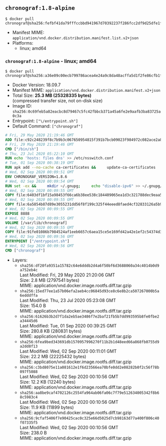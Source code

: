## `chronograf:1.8-alpine`

```console
$ docker pull chronograf@sha256:fefbf41da79fffccbbd941967d70392237f286fcc2df9d25dfe1fe45a58f8ddd
```

-	Manifest MIME: `application/vnd.docker.distribution.manifest.list.v2+json`
-	Platforms:
	-	linux; amd64

### `chronograf:1.8-alpine` - linux; amd64

```console
$ docker pull chronograf@sha256:a36e09c00ecb799786acea4e24a9c8da48acffa5d1f2fe86cfb1fb3aca5957c6
```

-	Docker Version: 18.09.7
-	Manifest MIME: `application/vnd.docker.distribution.manifest.v2+json`
-	Total Size: **25.3 MB (25328335 bytes)**  
	(compressed transfer size, not on-disk size)
-	Image ID: `sha256:0c69feb5a82eacbc8d79467c5fc42fbbcb371a45a6fe2e9aafb3ba83725a0c3a`
-	Entrypoint: `["\/entrypoint.sh"]`
-	Default Command: `["chronograf"]`

```dockerfile
# Fri, 29 May 2020 21:19:46 GMT
ADD file:c92c248239f8c7b9b3c067650954815f391b7bcb09023f984972c082ace2a8d0 in / 
# Fri, 29 May 2020 21:19:46 GMT
CMD ["/bin/sh"]
# Thu, 23 Jul 2020 05:22:10 GMT
RUN echo 'hosts: files dns' >> /etc/nsswitch.conf
# Tue, 01 Sep 2020 00:38:19 GMT
RUN apk add --no-cache ca-certificates &&     update-ca-certificates
# Wed, 02 Sep 2020 00:09:51 GMT
ENV CHRONOGRAF_VERSION=1.8.6
# Wed, 02 Sep 2020 00:09:54 GMT
RUN set -ex &&     mkdir ~/.gnupg;     echo "disable-ipv6" >> ~/.gnupg/dirmngr.conf;     apk add --no-cache --virtual .build-deps wget gnupg tar &&     for key in         05CE15085FC09D18E99EFB22684A14CF2582E0C5 ;     do         gpg --keyserver ha.pool.sks-keyservers.net --recv-keys "$key" ||         gpg --keyserver pgp.mit.edu --recv-keys "$key" ||         gpg --keyserver keyserver.pgp.com --recv-keys "$key" ;     done &&     wget --no-verbose https://dl.influxdata.com/chronograf/releases/chronograf-${CHRONOGRAF_VERSION}-static_linux_amd64.tar.gz.asc &&     wget --no-verbose https://dl.influxdata.com/chronograf/releases/chronograf-${CHRONOGRAF_VERSION}-static_linux_amd64.tar.gz &&     gpg --batch --verify chronograf-${CHRONOGRAF_VERSION}-static_linux_amd64.tar.gz.asc chronograf-${CHRONOGRAF_VERSION}-static_linux_amd64.tar.gz &&     mkdir -p /usr/src &&     tar -C /usr/src -xzf chronograf-${CHRONOGRAF_VERSION}-static_linux_amd64.tar.gz &&     rm -f /usr/src/chronograf-*/chronograf.conf &&     chmod +x /usr/src/chronograf-*/* &&     cp -a /usr/src/chronograf-*/* /usr/bin/ &&     gpgconf --kill all &&     rm -rf *.tar.gz* /usr/src /root/.gnupg &&     apk del .build-deps
# Wed, 02 Sep 2020 00:09:55 GMT
COPY file:6403df1bf15a98453f66ca6b38ee538c184409065ea1d3c321788dec9eaa5c77 in /usr/share/chronograf/LICENSE 
# Wed, 02 Sep 2020 00:09:55 GMT
COPY file:6a5854b87d89e3055231dd56f8f199c325f44eeed8faed4cf32833126a5b9cd9 in /usr/share/chronograf/agpl-3.0.md 
# Wed, 02 Sep 2020 00:09:55 GMT
EXPOSE 8888
# Wed, 02 Sep 2020 00:09:55 GMT
VOLUME [/var/lib/chronograf]
# Wed, 02 Sep 2020 00:09:55 GMT
COPY file:91fe01086b7984524af1eeb6657c6aea15ce5e169fd42a42e1ef2c54374d30a2 in /entrypoint.sh 
# Wed, 02 Sep 2020 00:09:56 GMT
ENTRYPOINT ["/entrypoint.sh"]
# Wed, 02 Sep 2020 00:09:56 GMT
CMD ["chronograf"]
```

-	Layers:
	-	`sha256:df20fa9351a15782c64e6dddb2d4a6f50bf6d3688060a34c4014b0d9a752eb4c`  
		Last Modified: Fri, 29 May 2020 21:20:06 GMT  
		Size: 2.8 MB (2797541 bytes)  
		MIME: application/vnd.docker.image.rootfs.diff.tar.gzip
	-	`sha256:15ed77ee1a57b06efa2aeb4cc06845d93ce8c6e8b2ca507267000b5a6edddffa`  
		Last Modified: Thu, 23 Jul 2020 05:23:08 GMT  
		Size: 154.0 B  
		MIME: application/vnd.docker.image.rootfs.diff.tar.gzip
	-	`sha256:61626b3b2d7f1da2eb5ae3486f7e2baf21fb5b7dd993595b8fe0fbe2a34445d6`  
		Last Modified: Tue, 01 Sep 2020 00:39:25 GMT  
		Size: 280.8 KB (280831 bytes)  
		MIME: application/vnd.docker.image.rootfs.diff.tar.gzip
	-	`sha256:6fea9bed343691db1570957996270f11b2b1d48eed66a868fb0755d9a2dd8f13`  
		Last Modified: Wed, 02 Sep 2020 00:11:01 GMT  
		Size: 22.2 MB (22225432 bytes)  
		MIME: application/vnd.docker.image.rootfs.diff.tar.gzip
	-	`sha256:c3bd8075e11a081612e1f6d23566ea70bfe0dd2e08282b0f2c56f78b097f5088`  
		Last Modified: Wed, 02 Sep 2020 00:10:56 GMT  
		Size: 12.2 KB (12240 bytes)  
		MIME: application/vnd.docker.image.rootfs.diff.tar.gzip
	-	`sha256:aa8be9caf4702126c2554fa964ab06fa06c7f79e512634005342f8b68c5983c4`  
		Last Modified: Wed, 02 Sep 2020 00:10:56 GMT  
		Size: 11.9 KB (11899 bytes)  
		MIME: application/vnd.docker.image.rootfs.diff.tar.gzip
	-	`sha256:9cfaf5406f7e90425cac0c325e66d5025d7cb98163d77a400f806c40f07335f5`  
		Last Modified: Wed, 02 Sep 2020 00:10:56 GMT  
		Size: 238.0 B  
		MIME: application/vnd.docker.image.rootfs.diff.tar.gzip
